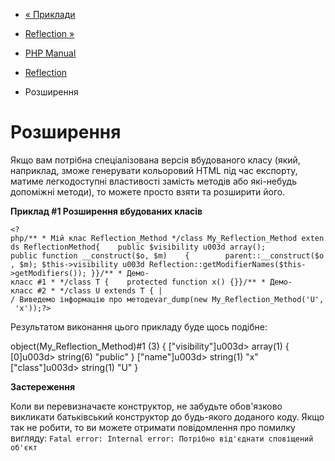 - [« Приклади](reflection.examples.md)
- [Reflection »](class.reflection.md)

- [PHP Manual](index.md)
- [Reflection](book.reflection.md)
- Розширення

# Розширення

Якщо вам потрібна спеціалізована версія вбудованого класу (який,
наприклад, зможе генерувати кольоровий HTML під час експорту, матиме
легкодоступні властивості замість методів або які-небудь
допоміжні методи), то можете просто взяти та розширити його.

**Приклад #1 Розширення вбудованих класів**

` <?php/** * Мій клас Reflection_Method */class My_Reflection_Method extends ReflectionMethod{    public $visibility u003d array(); public function __construct($o, $m)    {        parent::__construct($o, $m); $this->visibility u003d Reflection::getModifierNames($this->getModifiers()); }}/** * Демо-класс #1 * */class T {    protected function x() {}}/** * Демо-класс #2 * */class U extends T { | / Виведемо інформацію про методеvar_dump(new My_Reflection_Method('U', 'x'));?> `

Результатом виконання цього прикладу буде щось подібне:

object(My_Reflection_Method)#1 (3) {
["visibility"]u003d>
array(1) {
[0]u003d>
string(6) "public"
}
["name"]u003d>
string(1) "x"
["class"]u003d>
string(1) "U"
}

**Застереження**

Коли ви перевизначаєте конструктор, не забудьте обов'язково викликати
батьківський конструктор до будь-якого доданого коду. Якщо так не
робити, то ви можете отримати повідомлення про помилку вигляду:
`Fatal error: Internal error: Потрібно від'єднати сповіщений об'єкт`
